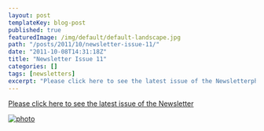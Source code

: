 ```yaml
---
layout: post
templateKey: blog-post
published: true
featuredImage: /img/default/default-landscape.jpg
path: "/posts/2011/10/newsletter-issue-11/"
date: "2011-10-08T14:31:18Z"
title: "Newsletter Issue 11"
categories: []
tags: [newsletters]
excerpt: "Please click here to see the latest issue of the Newsletterphoto.jpg)"
---
```


[Please click here to see the latest issue of the Newsletter](/pdfs/newsletters/Newsletter_issue_11.pdf)

[![photo](<https://www.landirani.org/image_library/news/full_size/4e9076e39d6b8newsletter_issue_11.pdf_(page_1_of_4).jpg>)](/pdfs/newsletters/Newsletter_issue_11.pdf)
